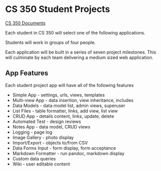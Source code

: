 # CS 350 Student Projects

[CS 350 Documents](Index.md)


Each student in CS 350 will select one of the following applications.

Students will work in groups of four people.

Each application will be built in a series of seven project milestones. This will culminate by each 
team delivering a medium sized web application.


## App Features

Each student project app will have all of the following features

* Simple App - settings, urls, views, templates
*  Multi-view App - data insertion, view inheritance, includes
*  Data Models - data model list, admin views, superuser
*  List Files - table formatter, links, add view, list view
*  CRUD App - details content, links, update, delete
*  Automated Test - design reviews
*  Notes App - data model, CRUD views
*  Logging - page log
*  Image Gallery - photo display
*  Import/Export - objects to/from CSV
*  Data Forms Input - form display, form acceptance
*  Markdown Formatter - run pandoc, markdown display
*  Custom data queries
*  Wiki - user editable content
 

